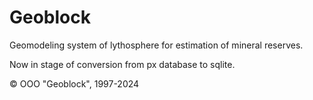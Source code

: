 # Geoblock
Geomodeling system of lythosphere for estimation of mineral reserves.

Now in stage of conversion from px database to sqlite.

© OOO "Geoblock", 1997-2024
